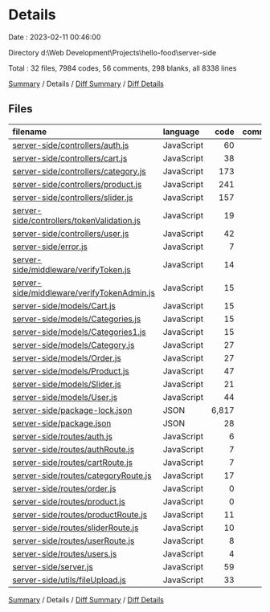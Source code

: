 # Details

Date : 2023-02-11 00:46:00

Directory d:\\Web Development\\Projects\\hello-food\\server-side

Total : 32 files,  7984 codes, 56 comments, 298 blanks, all 8338 lines

[Summary](results.md) / Details / [Diff Summary](diff.md) / [Diff Details](diff-details.md)

## Files
| filename | language | code | comment | blank | total |
| :--- | :--- | ---: | ---: | ---: | ---: |
| [server-side/controllers/auth.js](/server-side/controllers/auth.js) | JavaScript | 60 | 1 | 14 | 75 |
| [server-side/controllers/cart.js](/server-side/controllers/cart.js) | JavaScript | 38 | 0 | 13 | 51 |
| [server-side/controllers/category.js](/server-side/controllers/category.js) | JavaScript | 173 | 10 | 39 | 222 |
| [server-side/controllers/product.js](/server-side/controllers/product.js) | JavaScript | 241 | 13 | 42 | 296 |
| [server-side/controllers/slider.js](/server-side/controllers/slider.js) | JavaScript | 157 | 9 | 36 | 202 |
| [server-side/controllers/tokenValidation.js](/server-side/controllers/tokenValidation.js) | JavaScript | 19 | 0 | 4 | 23 |
| [server-side/controllers/user.js](/server-side/controllers/user.js) | JavaScript | 42 | 0 | 20 | 62 |
| [server-side/error.js](/server-side/error.js) | JavaScript | 7 | 0 | 2 | 9 |
| [server-side/middleware/verifyToken.js](/server-side/middleware/verifyToken.js) | JavaScript | 14 | 0 | 4 | 18 |
| [server-side/middleware/verifyTokenAdmin.js](/server-side/middleware/verifyTokenAdmin.js) | JavaScript | 15 | 0 | 4 | 19 |
| [server-side/models/Cart.js](/server-side/models/Cart.js) | JavaScript | 15 | 0 | 4 | 19 |
| [server-side/models/Categories.js](/server-side/models/Categories.js) | JavaScript | 15 | 0 | 5 | 20 |
| [server-side/models/Categories1.js](/server-side/models/Categories1.js) | JavaScript | 15 | 0 | 5 | 20 |
| [server-side/models/Category.js](/server-side/models/Category.js) | JavaScript | 27 | 0 | 4 | 31 |
| [server-side/models/Order.js](/server-side/models/Order.js) | JavaScript | 27 | 0 | 5 | 32 |
| [server-side/models/Product.js](/server-side/models/Product.js) | JavaScript | 47 | 0 | 3 | 50 |
| [server-side/models/Slider.js](/server-side/models/Slider.js) | JavaScript | 21 | 0 | 4 | 25 |
| [server-side/models/User.js](/server-side/models/User.js) | JavaScript | 44 | 0 | 5 | 49 |
| [server-side/package-lock.json](/server-side/package-lock.json) | JSON | 6,817 | 0 | 1 | 6,818 |
| [server-side/package.json](/server-side/package.json) | JSON | 28 | 0 | 1 | 29 |
| [server-side/routes/auth.js](/server-side/routes/auth.js) | JavaScript | 6 | 3 | 6 | 15 |
| [server-side/routes/authRoute.js](/server-side/routes/authRoute.js) | JavaScript | 7 | 4 | 7 | 18 |
| [server-side/routes/cartRoute.js](/server-side/routes/cartRoute.js) | JavaScript | 7 | 0 | 7 | 14 |
| [server-side/routes/categoryRoute.js](/server-side/routes/categoryRoute.js) | JavaScript | 17 | 0 | 8 | 25 |
| [server-side/routes/order.js](/server-side/routes/order.js) | JavaScript | 0 | 0 | 1 | 1 |
| [server-side/routes/product.js](/server-side/routes/product.js) | JavaScript | 0 | 0 | 1 | 1 |
| [server-side/routes/productRoute.js](/server-side/routes/productRoute.js) | JavaScript | 11 | 5 | 9 | 25 |
| [server-side/routes/sliderRoute.js](/server-side/routes/sliderRoute.js) | JavaScript | 10 | 5 | 10 | 25 |
| [server-side/routes/userRoute.js](/server-side/routes/userRoute.js) | JavaScript | 8 | 3 | 6 | 17 |
| [server-side/routes/users.js](/server-side/routes/users.js) | JavaScript | 4 | 0 | 4 | 8 |
| [server-side/server.js](/server-side/server.js) | JavaScript | 59 | 0 | 14 | 73 |
| [server-side/utils/fileUpload.js](/server-side/utils/fileUpload.js) | JavaScript | 33 | 3 | 10 | 46 |

[Summary](results.md) / Details / [Diff Summary](diff.md) / [Diff Details](diff-details.md)